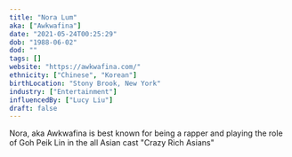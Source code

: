 ```yaml
---
title: "Nora Lum"
aka: ["Awkwafina"]
date: "2021-05-24T00:25:29"
dob: "1988-06-02"
dod: ""
tags: []
website: "https://awkwafina.com/"
ethnicity: ["Chinese", "Korean"]
birthLocation: "Stony Brook, New York"
industry: ["Entertainment"]
influencedBy: ["Lucy Liu"]
draft: false
---
```


Nora, aka Awkwafina is best known for being a rapper and playing the role of Goh Peik Lin in the all Asian cast "Crazy Rich Asians"
